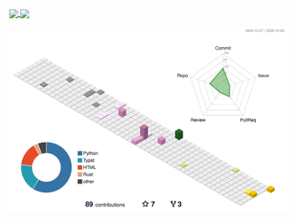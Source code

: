 <a href="https://github.com/anuraghazra/github-readme-stats">
  <img height=200 align="center" src="https://github-readme-stats.vercel.app/api?username=yeelysia&size_weight=0.5&count_weight=0.5" />
</a>

<a href="https://github.com/anuraghazra/convoychat">
  <img height=200 align="center" src="https://github-readme-stats.vercel.app/api/top-langs?username=YeElysia&layout=donut&langs_count=8&card_size=600" />
</a>


![](./profile-3d-contrib/profile-season-animate.svg)
